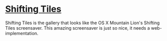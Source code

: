 [Shifting Tiles](http://hermanbanken.github.com/shiftingtiles/)
=============

Shifting Tiles is the gallery that looks like the OS X Mountain Lion's Shifting Tiles screensaver. This amazing screensaver is just so nice, it needs a web-implementation.
